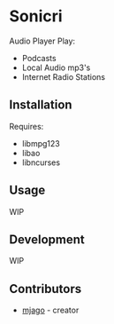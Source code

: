 # Sonicri

Audio Player
Play:
 - Podcasts
 - Local Audio mp3's
 - Internet Radio Stations

## Installation

Requires:
 - libmpg123
 - libao
 - libncurses

## Usage

WIP

## Development

WIP

## Contributors

- [mjago](https://github.com/mjago) - creator
